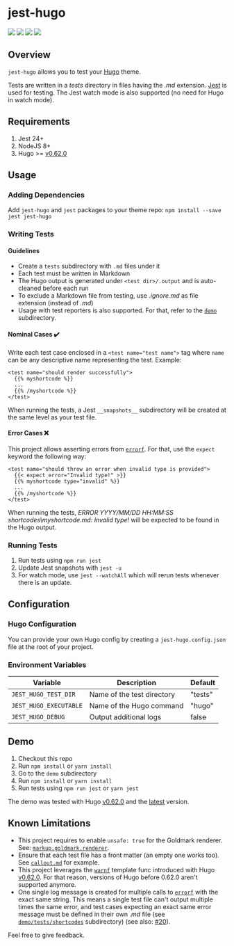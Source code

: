 # jest-hugo

[![](https://img.shields.io/npm/v/jest-hugo.svg)](https://www.npmjs.com/package/jest-hugo)
[![](https://img.shields.io/badge/license-MIT-yellow.svg)](https://github.com/manixate/jest-hugo/blob/master/LICENSE)
[![](https://github.com/manixate/jest-hugo/workflows/Demo/badge.svg)](https://github.com/manixate/jest-hugo/actions/workflows/demo.yml)
[![](https://github.com/manixate/jest-hugo/workflows/Prettier/badge.svg)](https://github.com/manixate/jest-hugo/actions/workflows/prettier.yml)

## Overview

`jest-hugo` allows you to test your [Hugo](https://github.com/gohugoio/hugo) theme.

Tests are written in a _tests_ directory in files having the _.md_ extension.
[Jest](https://jestjs.io/) is used for testing. The Jest watch mode is also supported (no need for Hugo in watch mode).

## Requirements

1. Jest 24+
2. NodeJS 8+
3. Hugo >= [v0.62.0](https://github.com/gohugoio/hugo/releases/tag/v0.62.0)

## Usage

### Adding Dependencies

Add `jest-hugo` and `jest` packages to your theme repo: `npm install --save jest jest-hugo`

### Writing Tests

#### Guidelines

- Create a `tests` subdirectory with `.md` files under it
- Each test must be written in Markdown
- The Hugo output is generated under `<test dir>/.output` and is auto-cleaned before each run
- To exclude a Markdown file from testing, use _.ignore.md_ as file extension (instead of _.md_)
- Usage with test reporters is also supported. For that, refer to the [`demo`](./demo) subdirectory.

#### Nominal Cases ✔️

Write each test case enclosed in a `<test name="test name">` tag where `name` can be any descriptive name representing the test. Example:

```
<test name="should render successfully">
  {{% myshortcode %}}
  ...
  {{% /myshortcode %}}
</test>
```

When running the tests, a Jest `__snapshots__` subdirectory will be created at the same level as your test file.

#### Error Cases ❌

This project allows asserting errors from [`errorf`](https://gohugo.io/functions/errorf/). For that, use the `expect` keyword the following way:

```
<test name="should throw an error when invalid type is provided">
  {{< expect error="Invalid type!" >}}
  {{% myshortcode type="invalid" %}}
  ...
  {{% /myshortcode %}}
</test>
```

When running the tests, _ERROR YYYY/MM/DD HH:MM:SS shortcodes\\myshortcode.md: Invalid type!_ will be expected to be found in the Hugo output.

### Running Tests

1. Run tests using `npm run jest`
2. Update Jest snapshots with `jest -u`
3. For watch mode, use `jest --watchAll` which will rerun tests whenever there is an update.

## Configuration

### Hugo Configuration

You can provide your own Hugo config by creating a `jest-hugo.config.json` file at the root of your project.

### Environment Variables

| Variable               | Description                | Default |
| ---------------------- | -------------------------- | ------- |
| `JEST_HUGO_TEST_DIR`   | Name of the test directory | "tests" |
| `JEST_HUGO_EXECUTABLE` | Name of the Hugo command   | "hugo"  |
| `JEST_HUGO_DEBUG`      | Output additional logs     | false   |

## Demo

1. Checkout this repo
2. Run `npm install` or `yarn install`
3. Go to the `demo` subdirectory
4. Run `npm install` or `yarn install`
5. Run tests using `npm run jest` or `yarn jest`

The demo was tested with Hugo [v0.62.0](https://github.com/gohugoio/hugo/releases/tag/v0.55.0) and the [latest](https://github.com/gohugoio/hugo/releases/latest) version.

## Known Limitations

- This project requires to enable `unsafe: true` for the Goldmark renderer. See: [`markup.goldmark.renderer`](https://gohugo.io/getting-started/configuration-markup).
- Ensure that each test file has a front matter (an empty one works too). See [`callout.md`](./demo/tests/shortcodes/callout.md?plain=1) for example.
- This project leverages the [`warnf`](https://gohugo.io/functions/errorf/) template func introduced with Hugo [v0.62.0](https://github.com/gohugoio/hugo/releases/tag/v0.62.0). For that reason, versions of Hugo before 0.62.0 aren't supported anymore.
- One single log message is created for multiple calls to [`errorf`](https://gohugo.io/functions/errorf/) with the exact same string. This means a single test file can't output multiple times the same error, and test cases expecting an exact same error message must be defined in their own _.md_ file (see [`demo/tests/shortcodes`](./demo/tests/shortcodes) subdirectory) (see also: [#20](https://github.com/manixate/jest-hugo/issues/20)).

Feel free to give feedback.
